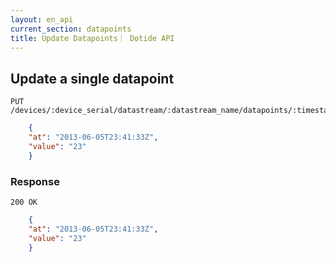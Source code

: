 ```yaml
---
layout: en_api
current_section: datapoints
title: Update Datapoints｜ Dotide API
---
```


## Update a single datapoint

    PUT /devices/:device_serial/datastream/:datastream_name/datapoints/:timestamp

```json
    {
    "at": "2013-06-05T23:41:33Z",
    "value": "23"
    }
```

### Response

    200 OK

```json
    {
    "at": "2013-06-05T23:41:33Z",
    "value": "23"
    }
```
